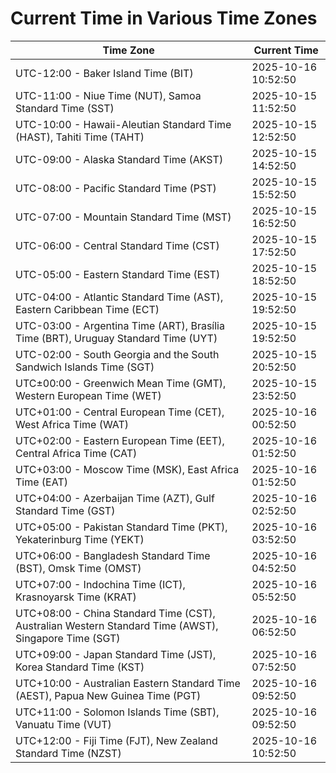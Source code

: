 # Current Time in Various Time Zones

| Time Zone | Current Time |
|-----------|--------------|
| UTC-12:00 - Baker Island Time (BIT) | 2025-10-16 10:52:50 |
| UTC-11:00 - Niue Time (NUT), Samoa Standard Time (SST) | 2025-10-15 11:52:50 |
| UTC-10:00 - Hawaii-Aleutian Standard Time (HAST), Tahiti Time (TAHT) | 2025-10-15 12:52:50 |
| UTC-09:00 - Alaska Standard Time (AKST) | 2025-10-15 14:52:50 |
| UTC-08:00 - Pacific Standard Time (PST) | 2025-10-15 15:52:50 |
| UTC-07:00 - Mountain Standard Time (MST) | 2025-10-15 16:52:50 |
| UTC-06:00 - Central Standard Time (CST) | 2025-10-15 17:52:50 |
| UTC-05:00 - Eastern Standard Time (EST) | 2025-10-15 18:52:50 |
| UTC-04:00 - Atlantic Standard Time (AST), Eastern Caribbean Time (ECT) | 2025-10-15 19:52:50 |
| UTC-03:00 - Argentina Time (ART), Brasília Time (BRT), Uruguay Standard Time (UYT) | 2025-10-15 19:52:50 |
| UTC-02:00 - South Georgia and the South Sandwich Islands Time (SGT) | 2025-10-15 20:52:50 |
| UTC±00:00 - Greenwich Mean Time (GMT), Western European Time (WET) | 2025-10-15 23:52:50 |
| UTC+01:00 - Central European Time (CET), West Africa Time (WAT) | 2025-10-16 00:52:50 |
| UTC+02:00 - Eastern European Time (EET), Central Africa Time (CAT) | 2025-10-16 01:52:50 |
| UTC+03:00 - Moscow Time (MSK), East Africa Time (EAT) | 2025-10-16 01:52:50 |
| UTC+04:00 - Azerbaijan Time (AZT), Gulf Standard Time (GST) | 2025-10-16 02:52:50 |
| UTC+05:00 - Pakistan Standard Time (PKT), Yekaterinburg Time (YEKT) | 2025-10-16 03:52:50 |
| UTC+06:00 - Bangladesh Standard Time (BST), Omsk Time (OMST) | 2025-10-16 04:52:50 |
| UTC+07:00 - Indochina Time (ICT), Krasnoyarsk Time (KRAT) | 2025-10-16 05:52:50 |
| UTC+08:00 - China Standard Time (CST), Australian Western Standard Time (AWST), Singapore Time (SGT) | 2025-10-16 06:52:50 |
| UTC+09:00 - Japan Standard Time (JST), Korea Standard Time (KST) | 2025-10-16 07:52:50 |
| UTC+10:00 - Australian Eastern Standard Time (AEST), Papua New Guinea Time (PGT) | 2025-10-16 09:52:50 |
| UTC+11:00 - Solomon Islands Time (SBT), Vanuatu Time (VUT) | 2025-10-16 09:52:50 |
| UTC+12:00 - Fiji Time (FJT), New Zealand Standard Time (NZST) | 2025-10-16 10:52:50 |
